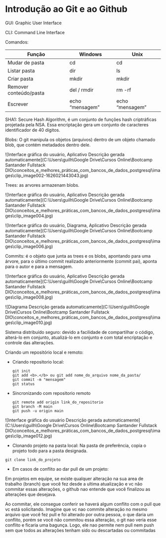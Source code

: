 # Introdução ao Git e ao Github

 

GUI: Graphic User Interface

CLI: Command Line Interface

Comandos:

| Função                  | Windows          | Unix             |
| ----------------------- | ---------------- | ---------------- |
| Mudar  de pasta         | cd               | cd               |
| Listar  pasta           | dir              | ls               |
| Criar  pasta            | mkdir            | mkdir            |
| Remover  conteúdo/pasta | del  / rmdir     | rm  -rf          |
| Escrever                | echo  “mensagem” | echo  “mensagem” |

 

SHA1: Secure Hash Algorithm, é um conjunto de funções hash criptráficas projetada pela NSA. Essa encriptação gera um conjunto de caracteres identificador de 40 dígitos.

 

Blobs: O git manipula os objetos (arquivos) dentro de um objeto chamado blob, que contém metadados dentro dele.

![Interface gráfica do usuário, Aplicativo  Descrição gerada automaticamente](C:\Users\guilh\Google Drive\Cursos Online\Bootcamp Santander Fullstack DIO\conceitos_e_melhores_práticas_com_bancos_de_dados_postgresql\images\clip_image002-1626021443043.jpg)

Trees: as arvores armazenam blobs.

![Interface gráfica do usuário, Aplicativo  Descrição gerada automaticamente](C:\Users\guilh\Google Drive\Cursos Online\Bootcamp Santander Fullstack DIO\conceitos_e_melhores_práticas_com_bancos_de_dados_postgresql\images\clip_image004.jpg)

![Interface gráfica do usuário, Diagrama, Aplicativo  Descrição gerada automaticamente](C:\Users\guilh\Google Drive\Cursos Online\Bootcamp Santander Fullstack DIO\conceitos_e_melhores_práticas_com_bancos_de_dados_postgresql\images\clip_image006.jpg)

Commits: é o objeto que junta as trees e os blobs, apontando para uma árvore, para o último commit realizado anteriormente (commit pai), aponta para o autor e para a mensagem.

![Interface gráfica do usuário, Aplicativo  Descrição gerada automaticamente](C:\Users\guilh\Google Drive\Cursos Online\Bootcamp Santander Fullstack DIO\conceitos_e_melhores_práticas_com_bancos_de_dados_postgresql\images\clip_image008.jpg)

![Diagrama  Descrição gerada automaticamente](C:\Users\guilh\Google Drive\Cursos Online\Bootcamp Santander Fullstack DIO\conceitos_e_melhores_práticas_com_bancos_de_dados_postgresql\images\clip_image010.jpg)

Sistema distribuído seguro: devido a facilidade de compartilhar o código, alterá-lo em conjunto, atualizá-lo em conjunto e com total encriptação e controle das alterações.

 

Criando um repositório local e remoto:

* Criando repositorio local:

  ```git
  git init
  git add <b>.</b> ou git add nome_do_arquivo nome_da_pasta/
  git commit -m "mensagem"
  git status
  ```



* Sincronizando com repositorio remoto

  ```git
  git remote add origin link_do_repositorio
  git branch -M main
  git push -u origin main
  ```

  

![Interface gráfica do usuário  Descrição gerada automaticamente](C:\Users\guilh\Google Drive\Cursos Online\Bootcamp Santander Fullstack DIO\conceitos_e_melhores_práticas_com_bancos_de_dados_postgresql\images\clip_image012.jpg)

 

* Clonando projeto na pasta local: Na pasta de preferência, copia o projeto todo para a pasta designada.

```git
git clone link_do_projeto
```



* Em casos de conflito ao dar pull de um projeto:

Em projetos em equipe, se existe qualquer alteração na sua area de trabalho (branch) que você fez desde a ultima atualização e vc não commitar essas alterações,  o github nao entende que você finalizou as alterações que desejava.

Ao commitar, ele consegue conferir se haverá algum conflito com o pull que vc está solicitando. Imagine que vc nao commite alteração no mesmo arquivo que você fez pull e foi alterado por outra pessoa, o que daria um conflito, porém se você não commitou essa alteração, o git nao veria esse conflito e ficaria uma bagunça. Logo, ele nao permite nem pull nem push sem que todos as alterações tenham sido ou descartadas ou commitadas
